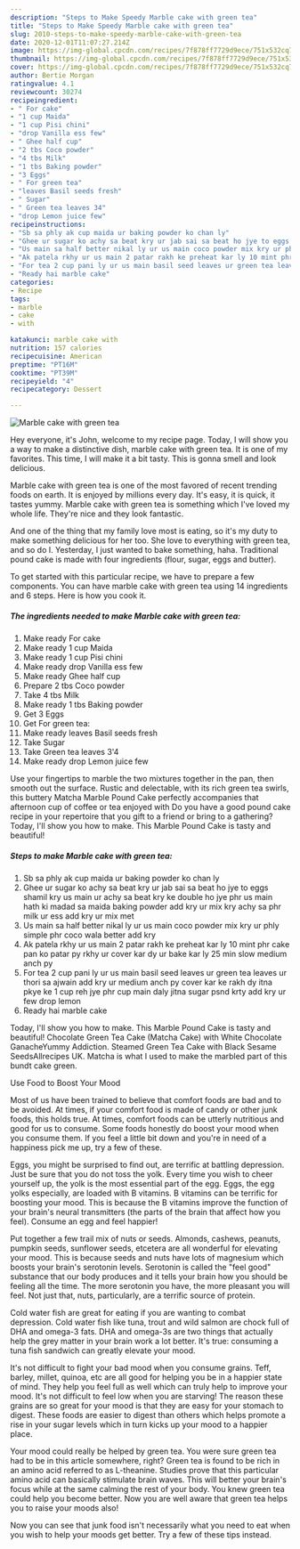 ```yaml
---
description: "Steps to Make Speedy Marble cake with green tea"
title: "Steps to Make Speedy Marble cake with green tea"
slug: 2010-steps-to-make-speedy-marble-cake-with-green-tea
date: 2020-12-01T11:07:27.214Z
image: https://img-global.cpcdn.com/recipes/7f878ff7729d9ece/751x532cq70/marble-cake-with-green-tea-recipe-main-photo.jpg
thumbnail: https://img-global.cpcdn.com/recipes/7f878ff7729d9ece/751x532cq70/marble-cake-with-green-tea-recipe-main-photo.jpg
cover: https://img-global.cpcdn.com/recipes/7f878ff7729d9ece/751x532cq70/marble-cake-with-green-tea-recipe-main-photo.jpg
author: Bertie Morgan
ratingvalue: 4.1
reviewcount: 30274
recipeingredient:
- " For cake"
- "1 cup Maida"
- "1 cup Pisi chini"
- "drop Vanilla ess few"
- " Ghee half cup"
- "2 tbs Coco powder"
- "4 tbs Milk"
- "1 tbs Baking powder"
- "3 Eggs"
- " For green tea"
- "leaves Basil seeds fresh"
- " Sugar"
- " Green tea leaves 34"
- "drop Lemon juice few"
recipeinstructions:
- "Sb sa phly ak cup maida ur baking powder ko chan ly"
- "Ghee ur sugar ko achy sa beat kry ur jab sai sa beat ho jye to eggs shamil kry us main ur achy sa beat kry ke double ho jye phr us main hath ki madad sa maida baking powder add kry ur mix kry achy sa phr milk ur ess add kry ur mix met"
- "Us main sa half better nikal ly ur us main coco powder mix kry ur phly simple phr coco wala better add kry"
- "Ak patela rkhy ur us main 2 patar rakh ke preheat kar ly 10 mint phr cake pan ko patar py rkhy ur cover kar dy ur bake kar ly 25 min slow medium anch py"
- "For tea 2 cup pani ly ur us main basil seed leaves ur green tea leaves ur thori sa ajwain add kry ur medium anch py cover kar ke rakh dy itna pkye ke 1 cup reh jye phr cup main daly jitna sugar psnd krty add kry ur few drop lemon"
- "Ready hai marble cake"
categories:
- Recipe
tags:
- marble
- cake
- with

katakunci: marble cake with 
nutrition: 157 calories
recipecuisine: American
preptime: "PT16M"
cooktime: "PT39M"
recipeyield: "4"
recipecategory: Dessert

---
```



![Marble cake with green tea](https://img-global.cpcdn.com/recipes/7f878ff7729d9ece/751x532cq70/marble-cake-with-green-tea-recipe-main-photo.jpg)

Hey everyone, it's John, welcome to my recipe page. Today, I will show you a way to make a distinctive dish, marble cake with green tea. It is one of my favorites. This time, I will make it a bit tasty. This is gonna smell and look delicious.

Marble cake with green tea is one of the most favored of recent trending foods on earth. It is enjoyed by millions every day. It's easy, it is quick, it tastes yummy. Marble cake with green tea is something which I've loved my whole life. They're nice and they look fantastic.

And one of the thing that my family love most is eating, so it&#39;s my duty to make something delicious for her too. She love to everything with green tea, and so do I. Yesterday, I just wanted to bake something, haha. Traditional pound cake is made with four ingredients (flour, sugar, eggs and butter).


To get started with this particular recipe, we have to prepare a few components. You can have marble cake with green tea using 14 ingredients and 6 steps. Here is how you cook it.

<!--inarticleads1-->

##### The ingredients needed to make Marble cake with green tea:

1. Make ready  For cake
1. Make ready 1 cup Maida
1. Make ready 1 cup Pisi chini
1. Make ready drop Vanilla ess few
1. Make ready  Ghee half cup
1. Prepare 2 tbs Coco powder
1. Take 4 tbs Milk
1. Make ready 1 tbs Baking powder
1. Get 3 Eggs
1. Get  For green tea:
1. Make ready leaves Basil seeds fresh
1. Take  Sugar
1. Take  Green tea leaves 3&#39;4
1. Make ready drop Lemon juice few


Use your fingertips to marble the two mixtures together in the pan, then smooth out the surface. Rustic and delectable, with its rich green tea swirls, this buttery Matcha Marble Pound Cake perfectly accompanies that afternoon cup of coffee or tea enjoyed with Do you have a good pound cake recipe in your repertoire that you gift to a friend or bring to a gathering? Today, I&#39;ll show you how to make. This Marble Pound Cake is tasty and beautiful! 

<!--inarticleads2-->

##### Steps to make Marble cake with green tea:

1. Sb sa phly ak cup maida ur baking powder ko chan ly
1. Ghee ur sugar ko achy sa beat kry ur jab sai sa beat ho jye to eggs shamil kry us main ur achy sa beat kry ke double ho jye phr us main hath ki madad sa maida baking powder add kry ur mix kry achy sa phr milk ur ess add kry ur mix met
1. Us main sa half better nikal ly ur us main coco powder mix kry ur phly simple phr coco wala better add kry
1. Ak patela rkhy ur us main 2 patar rakh ke preheat kar ly 10 mint phr cake pan ko patar py rkhy ur cover kar dy ur bake kar ly 25 min slow medium anch py
1. For tea 2 cup pani ly ur us main basil seed leaves ur green tea leaves ur thori sa ajwain add kry ur medium anch py cover kar ke rakh dy itna pkye ke 1 cup reh jye phr cup main daly jitna sugar psnd krty add kry ur few drop lemon
1. Ready hai marble cake


Today, I&#39;ll show you how to make. This Marble Pound Cake is tasty and beautiful! Chocolate Green Tea Cake (Matcha Cake) with White Chocolate GanacheYummy Addiction. Steamed Green Tea Cake with Black Sesame SeedsAllrecipes UK. Matcha is what I used to make the marbled part of this bundt cake green. 

Use Food to Boost Your Mood


Most of us have been trained to believe that comfort foods are bad and to be avoided. At times, if your comfort food is made of candy or other junk foods, this holds true. At times, comfort foods can be utterly nutritious and good for us to consume. Some foods honestly do boost your mood when you consume them. If you feel a little bit down and you're in need of a happiness pick me up, try a few of these.

Eggs, you might be surprised to find out, are terrific at battling depression. Just be sure that you do not toss the yolk. Every time you wish to cheer yourself up, the yolk is the most essential part of the egg. Eggs, the egg yolks especially, are loaded with B vitamins. B vitamins can be terrific for boosting your mood. This is because the B vitamins improve the function of your brain's neural transmitters (the parts of the brain that affect how you feel). Consume an egg and feel happier!

Put together a few trail mix of nuts or seeds. Almonds, cashews, peanuts, pumpkin seeds, sunflower seeds, etcetera are all wonderful for elevating your mood. This is because seeds and nuts have lots of magnesium which boosts your brain's serotonin levels. Serotonin is called the "feel good" substance that our body produces and it tells your brain how you should be feeling all the time. The more serotonin you have, the more pleasant you will feel. Not just that, nuts, particularly, are a terrific source of protein.

Cold water fish are great for eating if you are wanting to combat depression. Cold water fish like tuna, trout and wild salmon are chock full of DHA and omega-3 fats. DHA and omega-3s are two things that actually help the grey matter in your brain work a lot better. It's true: consuming a tuna fish sandwich can greatly elevate your mood. 

It's not difficult to fight your bad mood when you consume grains. Teff, barley, millet, quinoa, etc are all good for helping you be in a happier state of mind. They help you feel full as well which can truly help to improve your mood. It's not difficult to feel low when you are starving! The reason these grains are so great for your mood is that they are easy for your stomach to digest. These foods are easier to digest than others which helps promote a rise in your sugar levels which in turn kicks up your mood to a happier place.

Your mood could really be helped by green tea. You were sure green tea had to be in this article somewhere, right? Green tea is found to be rich in an amino acid referred to as L-theanine. Studies prove that this particular amino acid can basically stimulate brain waves. This will better your brain's focus while at the same calming the rest of your body. You knew green tea could help you become better. Now you are well aware that green tea helps you to raise your moods also!

Now you can see that junk food isn't necessarily what you need to eat when you wish to help your moods get better. Try  a few  of  these  tips  instead.

